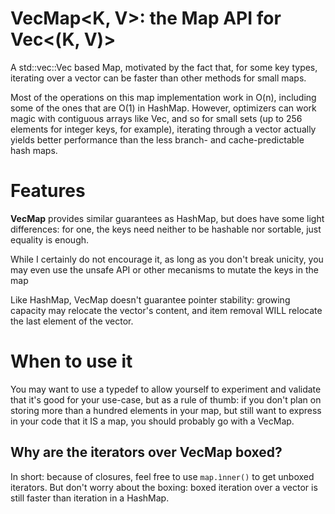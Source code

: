 # VecMap<K, V>: the Map API for Vec<(K, V)>
A std::vec::Vec based Map, motivated by the fact that, for some key types,
iterating over a vector can be faster than other methods for small maps.

Most of the operations on this map implementation work in O(n), including
some of the ones that are O(1) in HashMap. However, optimizers can work magic with
contiguous arrays like Vec, and so for small sets (up to 256 elements for integer keys,
for example), iterating through a vector actually yields better performance than the
less branch- and cache-predictable hash maps.

# Features
__VecMap__ provides similar guarantees as HashMap, but does have some light differences: for one, the keys need neither to be hashable nor sortable, just equality is enough.

While I certainly do not encourage it, as long as you don't break unicity, you may even use the unsafe API or other mecanisms to mutate the keys in the map  

Like HashMap, VecMap doesn't guarantee pointer stability: growing capacity may relocate the vector's content, and item removal WILL relocate the last element of the vector. 

# When to use it
You may want to use a typedef to allow yourself to experiment and validate that it's good for your use-case, but as a rule of thumb: if you don't plan on storing more than a hundred elements in your map, but still want to express in your code that it IS a map, you should probably go with a VecMap.

## Why are the iterators over VecMap boxed?
In short: because of closures, feel free to use `map.ìnner()` to get unboxed iterators. But don't worry about the boxing: boxed iteration over a vector is still faster than iteration in a HashMap.